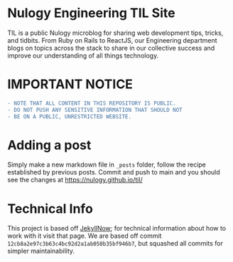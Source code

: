 # Nulogy Engineering TIL Site
TIL is a public Nulogy microblog for sharing web development tips, tricks, and tidbits. From Ruby on Rails to ReactJS, our Engineering department blogs on topics across the stack to share in our collective success and improve our understanding of all things technology.

# IMPORTANT NOTICE

```diff
- NOTE THAT ALL CONTENT IN THIS REPOSITORY IS PUBLIC.
- DO NOT PUSH ANY SENSITIVE INFORMATION THAT SHOULD NOT
- BE ON A PUBLIC, UNRESTRICTED WEBSITE.
```

# Adding a post
Simply make a new markdown file in `_posts` folder, follow the recipe established by previous posts. Commit and push to main and you should see the changes at https://nulogy.github.io/til/

# Technical Info
This project is based off [JekyllNow](https://github.com/barryclark/jekyll-now); for technical information about how to work with it visit that page. We are based off commit `12cb8a2e97c3b63c4bc92d2a1ab050b35bf946b7`, but squashed all commits for simpler maintainability.
